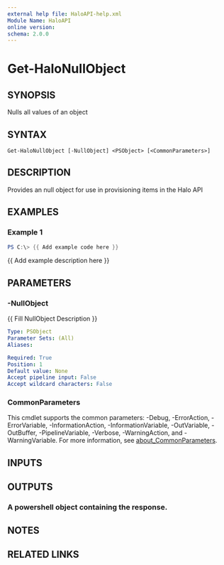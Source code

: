 ```yaml
---
external help file: HaloAPI-help.xml
Module Name: HaloAPI
online version:
schema: 2.0.0
---
```


# Get-HaloNullObject

## SYNOPSIS
Nulls all values of an object

## SYNTAX

```
Get-HaloNullObject [-NullObject] <PSObject> [<CommonParameters>]
```

## DESCRIPTION
Provides an null object for use in provisioning items in the Halo API

## EXAMPLES

### Example 1
```powershell
PS C:\> {{ Add example code here }}
```

{{ Add example description here }}

## PARAMETERS

### -NullObject
{{ Fill NullObject Description }}

```yaml
Type: PSObject
Parameter Sets: (All)
Aliases:

Required: True
Position: 1
Default value: None
Accept pipeline input: False
Accept wildcard characters: False
```

### CommonParameters
This cmdlet supports the common parameters: -Debug, -ErrorAction, -ErrorVariable, -InformationAction, -InformationVariable, -OutVariable, -OutBuffer, -PipelineVariable, -Verbose, -WarningAction, and -WarningVariable. For more information, see [about_CommonParameters](http://go.microsoft.com/fwlink/?LinkID=113216).

## INPUTS

## OUTPUTS

### A powershell object containing the response.
## NOTES

## RELATED LINKS
